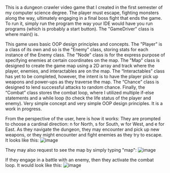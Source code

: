 This is a dungeon crawler video game that I created in the first semester of my computer science degree. The player must escape, fighting monsters along the way, ultimately engaging in a final boss fight that ends the game. To run it, simply run the program the way your IDE would have you run programs (which is probably a start button). The "GameDriver" class is where main() is.
    
This game uses basic OOP design principles and concepts. The "Player" is a class of its own and so is the "Enemy" class, storing stats for each instance of the Enemy class. The "Node" class is for the express purpose of specifying enemies at certain coordinates on the map. The "Map" class is designed to create the game map using a 2D array and track where the player, enemies, and interactables are on the map. The “Interactables” class has yet to be completed, however, the intent is to have the player pick up weapons and power-ups as they traverse the map. The “Chance” class is designed to lend successful attacks to random chance. Finally, the “Combat” class stores the combat loop, where I utilized multiple if-else statements and a while loop (to check the life status of the player and enemy). Very simple concept and very simple OOP design principles. It is a work in progress.

From the perspective of the user, here is how it works: They are prompted to choose a cardinal direction: n for North, s for South, w for West, and e for East. As they navigate the dungeon, they may encounter and pick up new weapons, or they might encounter and fight enemies as they try to escape. It looks like this:
![image](https://github.com/user-attachments/assets/b385d240-2936-484e-884e-05fc87556f29)

They may also request to see the map by simply typing "map":
![image](https://github.com/user-attachments/assets/374ead58-133c-4f4f-a7da-e0c489759ec1)

If they engage in a battle with an enemy, then they activate the combat loop. It would look like this:
![image](https://github.com/user-attachments/assets/821b3ace-c6c7-4536-ab5b-9e6a40b77a7c)
